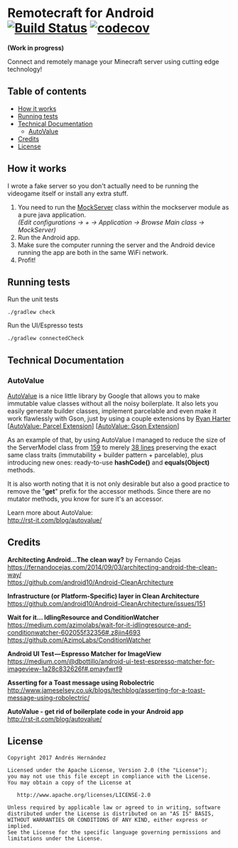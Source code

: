 # Remotecraft for Android [![Build Status](https://travis-ci.org/RemotecraftProject/RemotecraftApp.svg?branch=feature/search_server)](https://travis-ci.org/RemotecraftProject/RemotecraftApp) [![codecov](https://codecov.io/gh/RemotecraftProject/RemotecraftApp/branch/feature%2Fsearch_server/graph/badge.svg)](https://codecov.io/gh/RemotecraftProject/RemotecraftApp)
**(Work in progress)**

Connect and remotely manage your Minecraft server using cutting edge technology!

## Table of contents
- [How it works](#how-it-works)
- [Running tests](#running-tests)
- [Technical Documentation](#technical-documentation)
    - [AutoValue](#autovalue)
- [Credits](#credits)
- [License](#license)

## How it works
I wrote a fake server so you don't actually need to be running the videogame itself or install any extra stuff.

1. You need to run the [MockServer](https://github.com/RemotecraftProject/RemotecraftApp/blob/feature/search_server/mockserver/src/main/java/com/zireck/remotecraft/server/mock/MockServer.java) class within the mockserver module as a pure java application. <br />
*(Edit configurations -> + -> Application -> Browse Main class -> MockServer)*
2. Run the Android app.
3. Make sure the computer running the server and the Android device running the app are both in the same WiFi network.
4. Profit!

## Running tests
Run the unit tests
```
./gradlew check
```

Run the UI/Espresso tests
```
./gradlew connectedCheck
```

## Technical Documentation

### AutoValue
[AutoValue](https://github.com/google/auto/tree/master/value) is a nice little library by Google that allows you to make immutable value classes without all the noisy boilerplate. It also lets you easily generate builder classes, implement parcelable and even make it work flawlessly with Gson, just by using a couple extensions by [Ryan Harter](https://github.com/rharter) [[AutoValue: Parcel Extension](https://github.com/rharter/auto-value-parcel)] [[AutoValue: Gson Extension](https://github.com/rharter/auto-value-gson)]

As an example of that, by using AutoValue I managed to reduce the size of the ServerModel class from [159](https://github.com/RemotecraftProject/RemotecraftApp/blob/ea55ba37e0d2b8a37297c5643d5d12b9c05ae576/presentation/src/main/java/com/zireck/remotecraft/model/ServerModel.java) to merely [38 lines](https://github.com/RemotecraftProject/RemotecraftApp/blob/fe7ed548f98cdd9651ec25581d9f9e9b48f0518d/presentation/src/main/java/com/zireck/remotecraft/model/ServerModel.java) preserving the exact same class traits (immutability + builder pattern + parcelable), plus introducing new ones: ready-to-use **hashCode()** and **equals(Object)** methods.

It is also worth noting that it is not only desirable but also a good practice to remove the "**get**" prefix for the accessor methods. Since there are no mutator methods, you know for sure it's an accessor.

Learn more about AutoValue: <br />
http://rst-it.com/blog/autovalue/

## Credits

**Architecting Android...The clean way?** by Fernando Cejas <br />
https://fernandocejas.com/2014/09/03/architecting-android-the-clean-way/ <br />
https://github.com/android10/Android-CleanArchitecture

**Infrastructure (or Platform-Specific) layer in Clean Architecture** <br />
https://github.com/android10/Android-CleanArchitecture/issues/151 <br />

**Wait for it… IdlingResource and ConditionWatcher** <br />
https://medium.com/azimolabs/wait-for-it-idlingresource-and-conditionwatcher-602055f32356#.z8jin4693 <br />
https://github.com/AzimoLabs/ConditionWatcher

**Android UI Test — Espresso Matcher for ImageView** <br />
https://medium.com/@dbottillo/android-ui-test-espresso-matcher-for-imageview-1a28c832626f#.pmayfwrf9

**Asserting for a Toast message using Robolectric** <br />
http://www.jameselsey.co.uk/blogs/techblog/asserting-for-a-toast-message-using-robolectric/

**AutoValue - get rid of boilerplate code in your Android app** <br />
http://rst-it.com/blog/autovalue/

## License

    Copyright 2017 Andrés Hernández

    Licensed under the Apache License, Version 2.0 (the "License");
    you may not use this file except in compliance with the License.
    You may obtain a copy of the License at

       http://www.apache.org/licenses/LICENSE-2.0

    Unless required by applicable law or agreed to in writing, software
    distributed under the License is distributed on an "AS IS" BASIS,
    WITHOUT WARRANTIES OR CONDITIONS OF ANY KIND, either express or implied.
    See the License for the specific language governing permissions and
    limitations under the License.
